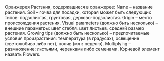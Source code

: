  Оранжерея Растения, содержащиеся в оранжерее: Name – название растения. Soil – почва для посадки, которая может быть следующих типов: подзолистая, грунтовая, дерново-подзолистая. Origin – место происхождения растения. Visual рarameters (должно быть несколько) – внешние параметры: цвет стебля, цвет листьев, средний размер растения. Growing tips (должно быть несколько) – предпочитаемые условия произрастания: температура (в градусах), освещение (светолюбиво либо нет), полив (мл в неделю). Multiplying – размножение: листьями, черенками либо семенами. Корневой элемент назвать Flowers. 